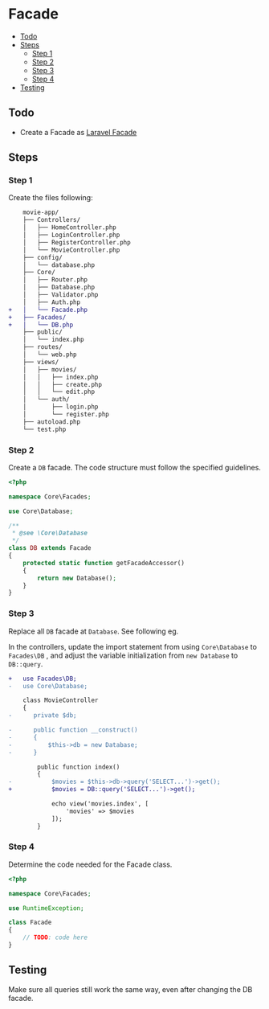 # Facade <!-- omit from toc -->

- [Todo](#todo)
- [Steps](#steps)
  - [Step 1](#step-1)
  - [Step 2](#step-2)
  - [Step 3](#step-3)
  - [Step 4](#step-4)
- [Testing](#testing)

## Todo

- Create a Facade as [Laravel Facade](https://laravel.com/docs/10.x/facade)

## Steps

### Step 1

Create the files following:

```diff
    movie-app/
    ├── Controllers/
    │   ├── HomeController.php
    │   ├── LoginController.php
    │   ├── RegisterController.php
    │   └── MovieController.php
    ├── config/
    │   └── database.php
    ├── Core/
    │   ├── Router.php
    │   ├── Database.php
    │   ├── Validator.php
    │   ├── Auth.php
+   │   └── Facade.php
+   ├── Facades/
+   │   └── DB.php
    ├── public/
    │   └── index.php
    ├── routes/
    │   └── web.php
    ├── views/
    │   ├── movies/
    │   │   ├── index.php
    │   │   ├── create.php
    │   │   └── edit.php
    │   └── auth/
    │       ├── login.php
    │       └── register.php
    ├── autoload.php
    └── test.php
```

### Step 2

Create a `DB` facade. The code structure must follow the specified guidelines.

```php
<?php

namespace Core\Facades;

use Core\Database;

/**
 * @see \Core\Database
 */
class DB extends Facade
{
    protected static function getFacadeAccessor()
    {
        return new Database();
    }
}
```

### Step 3

Replace all `DB` facade at `Database`. See following eg.

In the controllers, update the import statement from using `Core\Database` to `Facades\DB` , and adjust the variable initialization from `new Database` to `DB::query`.

```diff
+   use Facades\DB;
-   use Core\Database;

    class MovieController
    {
-      private $db;

-      public function __construct()
-      {
-          $this->db = new Database;
-      }

        public function index()
        {
-           $movies = $this->db->query('SELECT...')->get();
+           $movies = DB::query('SELECT...')->get();

            echo view('movies.index', [
                'movies' => $movies
            ]);
        }
```

### Step 4

Determine the code needed for the Facade class.

```php
<?php

namespace Core\Facades;

use RuntimeException;

class Facade
{
    // TODO: code here
}
```

## Testing

Make sure all queries still work the same way, even after changing the DB facade.